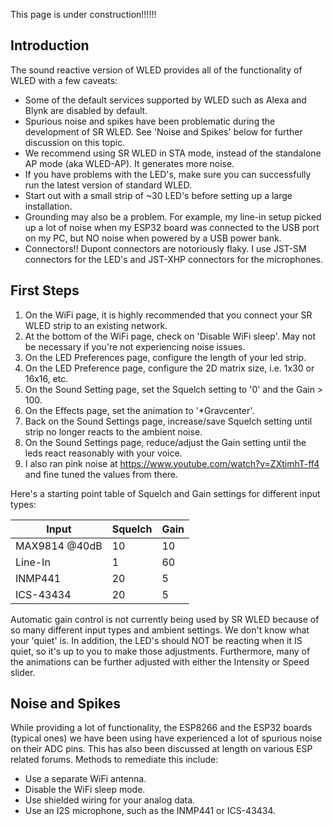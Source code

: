 This page is under construction!!!!!!

## Introduction
The sound reactive version of WLED provides all of the functionality of WLED with a few caveats:

* Some of the default services supported by WLED such as Alexa and Blynk are disabled by default.
* Spurious noise and spikes have been problematic during the development of SR WLED. See 'Noise and Spikes' below for further discussion on this topic.
* We recommend using SR WLED in STA mode, instead of the standalone AP mode (aka WLED-AP). It generates more noise.
* If you have problems with the LED's, make sure you can successfully run the latest version of standard WLED.
* Start out with a small strip of ~30 LED's before setting up a large installation.
* Grounding may also be a problem. For example, my line-in setup picked up a lot of noise when my ESP32 board was connected to the USB port on my PC, but NO noise when powered by a USB power bank.
* Connectors!! Dupont connectors are notoriously flaky. I use JST-SM connectors for the LED's and JST-XHP connectors for the microphones.

## First Steps
1. On the WiFi page, it is highly recommended that you connect your SR WLED strip to an existing network.
2. At the bottom of the WiFi page, check on 'Disable WiFi sleep'. May not be necessary if you're not experiencing noise issues.
3. On the LED Preferences page, configure the length of your led strip.
3. On the LED Preference page, configure the 2D matrix size, i.e. 1x30 or 16x16, etc.
4. On the Sound Setting page, set the Squelch setting to '0' and the Gain > 100.
5. On the Effects page, set the animation to '*Gravcenter'.
6. Back on the Sound Settings page, increase/save Squelch setting until strip no longer reacts to the ambient noise.
7. On the Sound Settings page, reduce/adjust the Gain setting until the leds react reasonably with your voice.
8. I also ran pink noise at https://www.youtube.com/watch?v=ZXtimhT-ff4 and fine tuned the values from there.

Here's a starting point table of Squelch and Gain settings for different input types:

| Input | Squelch | Gain
| ----- | ------- | ----
| MAX9814 @40dB | 10 | 10
| Line-In | 1 | 60
| INMP441 | 20 | 5
| ICS-43434 | 20 | 5

Automatic gain control is not currently being used by SR WLED because of so many different input types and ambient settings. We don't know what your 'quiet' is. In addition, the LED's should NOT be reacting when it IS quiet, so it's up to you to make those adjustments. Furthermore, many of the animations can be further adjusted with either the Intensity or Speed slider.

## Noise and Spikes
While providing a lot of functionality, the ESP8266 and the ESP32 boards (typical ones) we have been using have experienced a lot of spurious noise on their ADC pins. This has also been discussed at length on various ESP related forums. Methods to remediate this include:

* Use a separate WiFi antenna.
* Disable the WiFi sleep mode.
* Use shielded wiring for your analog data.
* Use an I2S microphone, such as the INMP441 or ICS-43434.

